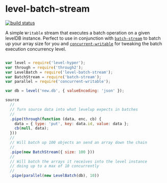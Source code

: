 # level-batch-stream

[![build status](https://img.shields.io/travis/jcrugzz/level-batch-stream/master.svg?style=flat-square)](http://travis-ci.org/jcrugzz/level-batch-stream)

A simple `Writable` stream that executes a batch operation on a given levelDB
instance. Perfect to use in conjunction with [`batch-stream`][BatchStream] to
batch up your array size for you and [`concurrent-writable`][concurrent] for
tweaking the batch execution concurrency level.

```js

var level = require('level-hyper');
var through = require('through2');
var LevelBatch = require('level-batch-stream');
var BatchStream = require('batch-stream');
var parallel = require('concurrent-writable');

var db = level('new.db', { valueEncoding: 'json' });

source
  //
  // Turn source data into what levelup expects in batches
  //
  .pipe(through(function (data, enc, cb) {
    data = { type: 'put', key: data.id, value: data };
    cb(null, data);
  }))
  //
  // Will batch up 100 objects an send an array down the chain
  //
  .pipe(new BatchStream({ size: 100 }))
  //
  // Will batch the arrays it receives into the level instance
  // doing up to a max of 10 concurrently
  //
  .pipe(parallel(new LevelBatch(db), 10))

```


[BatchStream]: https://github.com/segmentio/batch-stream
[concurrent]: https://www.npmjs.com/package/concurrent-writable
